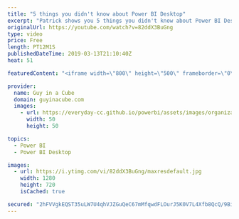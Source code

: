 ```yaml
---
title: "5 things you didn't know about Power BI Desktop"
excerpt: "Patrick shows you 5 things you didn't know about Power BI Desktop. Some potentially hidden things that may not be obvious and will help you out when creating Power BI reports within Power BI Desktop.  ******** LET'S CONNECT! ********  -- http://twitter.com/guyinacube -- http://twitter.com/awsaxton --"
originalUrl: https://youtube.com/watch?v=82ddX3BuGng
type: video
price: Free
length: PT12M1S
publishedDateTime: 2019-03-13T21:10:40Z
heat: 51

featuredContent: "<iframe width=\"800\" height=\"500\" frameborder=\"0\" src=\"https://www.youtube.com/embed/82ddX3BuGng\" allow=\"accelerometer; autoplay; encrypted-media; gyroscope; picture-in-picture\" allowfullscreen></iframe>"

provider:
  name: Guy in a Cube
  domain: guyinacube.com
  images:
    - url: https://everyday-cc.github.io/powerbi/assets/images/organizations/guyinacube.com-50x50.jpg
      width: 50
      height: 50

topics:
  - Power BI
  - Power BI Desktop

images:
  - url: https://i.ytimg.com/vi/82ddX3BuGng/maxresdefault.jpg
    width: 1280
    height: 720
    isCached: true

secured: "2hFVVgkEQST35uLW7U4qhVJZGuQeC67mMfqwdFLOurJ5K0V7L4Xfb8QcQ/9BiZfZ79LOOUn18js7q2L7LuaYkAldVkWoxmuaHGl13QE5p/lBjvPG5u38tuioDG8t1dHad2Y7tVsB3KVaKuub8HnI/88+JTtDZdhPnHNyA3kg/xKCWjr6S314kCtPa0+hCNR0sECK4s6B/mZYMV+gLY4bIpvSmMBvoqOOl59plrZ2T9aAi4nULHqx9bXC8Xz0QPJ7ZLE5HcCORgFjLZd3KhDSW4Dr/o8VstcAbsBPsmsc4fU1Y5W+NQCRcMNtsCEe2jiRxwEg8C4D+20QLDhcaQBxfOahONC7vCFP9Fw+EzMLLn8Thb5N1BcTB+HCO3ICZI4u83NK+coAmbXJSn7WH/WJeV948MKCrNyIujCqeKLJMtujwGe0BIN1vEvvTHtv5oaH;+Hfnz2V1SCbVg/haDUgWnw=="
---
```


